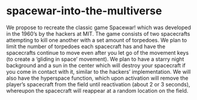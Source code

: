 # spacewar-into-the-multiverse
We propose to recreate the classic game Spacewar! which was developed in the 1960’s by the hackers at MIT. The game consists of two spacecrafts attempting to kill one another with a set amount of torpedoes. We plan to limit the number of torpedoes each spacecraft has and have the spacecrafts continue to move even after you let go of the movement keys (to create a ‘gliding in space’ movement). We plan to have a starry night background and a sun in the center which will destroy your spacecraft if you come in contact with it, similar to the hackers’ implementation. We will also have the hyperspace function, which upon activation will remove the player’s spacecraft from the field until reactivation (about 2 or 3 seconds), whereupon the spacecraft will reappear at a random location on the field.
